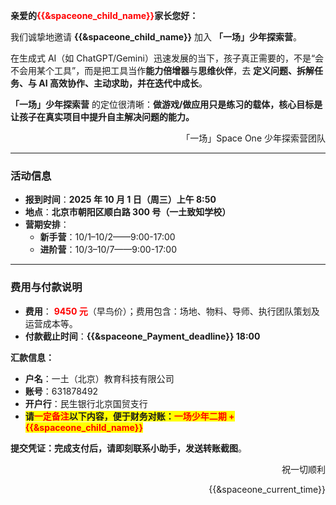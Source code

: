 **亲爱的<span style="color:red">{{&spaceone_child_name}}</span>家长您好：**

我们诚挚地邀请 **{{&spaceone_child_name}}** 加入 **「一场」少年探索营**。

在生成式 AI（如 ChatGPT/Gemini）迅速发展的当下，孩子真正需要的，不是“会不会用某个工具”，而是把工具当作**能力倍增器**与**思维伙伴**，去 **定义问题、拆解任务、与 AI 高效协作、主动求助，并在迭代中成长**。

**「一场」少年探索营** 的定位很清晰：**做游戏/做应用只是练习的载体，核心目标是让孩子在真实项目中提升自主解决问题的能力。**

<p align="right">「一场」Space One 少年探索营团队</p>



------

### 活动信息

- **报到时间**：**2025 年 10 月 1 日（周三）上午 8:50**
- **地点**：**北京市朝阳区顺白路 300 号（一土致知学校）**
- **营期安排**：
  - **新手营**：10/1–10/2——9:00-17:00
  - **进阶营**：10/3–10/7——9:00-17:00



------

### 费用与付款说明

- **费用**： **<span style="color:red">9450 元</span>**（早鸟价）；费用包含：场地、物料、导师、执行团队策划及运营成本等。
- **付款截止时间**：**{{&spaceone_Payment_deadline}} 18:00**

**汇款信息：**

- **户名**：一土（北京）教育科技有限公司
- **账号**：631878492
- **开户行**：民生银行北京国贸支行
- **<span style="background-color:yellow;">请<span style="color:red">一定备注</span>以下内容，便于财务对账：<span style="color:red">一场少年二期 + {{&spaceone_child_name}}</span></span>**

**提交凭证：**完成支付后，请即刻联系小助手，发送**转账截图**。

<p align="right">祝一切顺利</p>

<p align="right">{{&spaceone_current_time}}</p>


